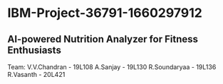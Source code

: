 # IBM-Project-36791-1660297912

## AI-powered Nutrition Analyzer for Fitness Enthusiasts

Team:
V.V.Chandran - 19L108
A.Sanjay - 19L130
R.Soundaryaa - 19L136
R.Vasanth - 20L421
